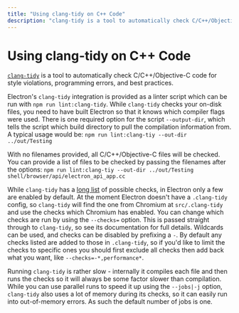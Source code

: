 ```yaml
---
title: "Using clang-tidy on C++ Code"
description: "clang-tidy is a tool to automatically check C/C++/Objective-C code for style violations, programming errors, and best practices."
---
```


# Using clang-tidy on C++ Code

[`clang-tidy`](https://clang.llvm.org/extra/clang-tidy/) is a tool to
automatically check C/C++/Objective-C code for style violations, programming
errors, and best practices.

Electron's `clang-tidy` integration is provided as a linter script which can
be run with `npm run lint:clang-tidy`. While `clang-tidy` checks your on-disk
files, you need to have built Electron so that it knows which compiler flags
were used. There is one required option for the script `--output-dir`, which
tells the script which build directory to pull the compilation information
from. A typical usage would be:
`npm run lint:clang-tiy --out-dir ../out/Testing`

With no filenames provided, all C/C++/Objective-C files will be checked.
You can provide a list of files to be checked by passing the filenames after
the options:
`npm run lint:clang-tiy --out-dir ../out/Testing shell/browser/api/electron_api_app.cc`

While `clang-tidy` has a
[long list](https://clang.llvm.org/extra/clang-tidy/checks/list.html)
of possible checks, in Electron only a few are enabled by default. At the
moment Electron doesn't have a `.clang-tidy` config, so `clang-tidy` will
find the one from Chromium at `src/.clang-tidy` and use the checks which
Chromium has enabled. You can change which checks are run by using the
`--checks=` option. This is passed straight through to `clang-tidy`, so see
its documentation for full details. Wildcards can be used, and checks can
be disabled by prefixing a `-`. By default any checks listed are added to
those in `.clang-tidy`, so if you'd like to limit the checks to specific
ones you should first exclude all checks then add back what you want, like
`--checks=-*,performance*`.

Running `clang-tidy` is rather slow - internally it compiles each file and
then runs the checks so it will always be some factor slower than compilation.
While you can use parallel runs to speed it up using the `--jobs|-j` option,
`clang-tidy` also uses a lot of memory during its checks, so it can easily
run into out-of-memory errors. As such the default number of jobs is one.
